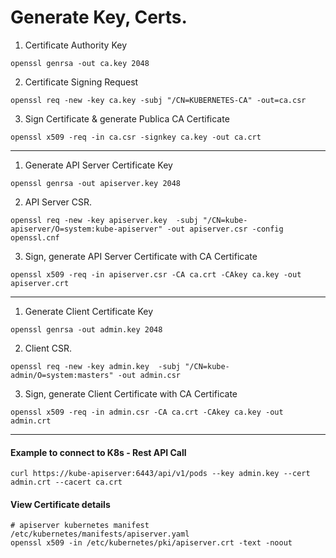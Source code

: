 # Generate Key, Certs.

1. Certificate Authority Key
```
openssl genrsa -out ca.key 2048
```
2. Certificate Signing Request 
```
openssl req -new -key ca.key -subj "/CN=KUBERNETES-CA" -out=ca.csr
```
3. Sign Certificate & generate Publica CA Certificate
```
openssl x509 -req -in ca.csr -signkey ca.key -out ca.crt
```

---

1. Generate API Server Certificate Key
```
openssl genrsa -out apiserver.key 2048
```
2. API Server CSR.
``` 
openssl req -new -key apiserver.key  -subj "/CN=kube-apiserver/O=system:kube-apiserver" -out apiserver.csr -config openssl.cnf
```
3. Sign, generate API Server Certificate with CA Certificate
```
openssl x509 -req -in apiserver.csr -CA ca.crt -CAkey ca.key -out apiserver.crt
```

---

1. Generate Client Certificate Key
```
openssl genrsa -out admin.key 2048
```
2. Client CSR.
``` 
openssl req -new -key admin.key  -subj "/CN=kube-admin/O=system:masters" -out admin.csr
```
3. Sign, generate Client Certificate with CA Certificate
```
openssl x509 -req -in admin.csr -CA ca.crt -CAkey ca.key -out admin.crt
```
---

#### Example to connect to K8s - Rest API Call

```
curl https://kube-apiserver:6443/api/v1/pods --key admin.key --cert admin.crt --cacert ca.crt
```

#### View Certificate details

```
# apiserver kubernetes manifest /etc/kubernetes/manifests/apiserver.yaml
openssl x509 -in /etc/kubernetes/pki/apiserver.crt -text -noout
```
